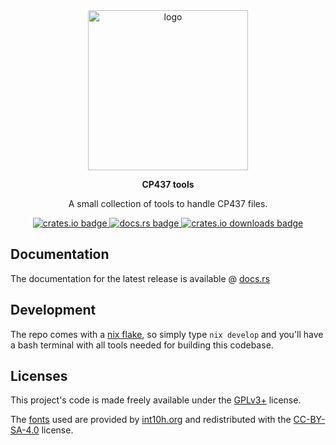 <div align="center">
  <a href="https://git.k93.sh/kip/cp437-tools"><img src="https://git.k93.sh/kip/cp437-tools/raw/branch/main/res/logo/small.png" width="256" alt="logo"/></a>

  <b>CP437 tools</b>

  A small collection of tools to handle CP437 files.

  <!-- Badges -->
  <a href="https://crates.io/crates/cp437-tools">
    <img src="https://img.shields.io/crates/v/cp437-tools.svg"
         alt="crates.io badge"/>
  </a>
  <a href="https://docs.rs/cp437-tools">
    <img src="https://img.shields.io/docsrs/cp437-tools.svg?label=docs.rs"
         alt="docs.rs badge"/>
  </a>
  <a href="https://crates.io/crates/cp437-tools">
    <img src="https://img.shields.io/crates/d/cp437-tools.svg"
         alt="crates.io downloads badge"/>
  </a>
<!-- If this ever makes it to more than just crates.io...
  <br/><br/>
  <a href="https://repology.org/project/rust:cp437-tools/versions">
    <img src="https://repology.org/badge/vertical-allrepos/rust:cp437-tools.svg"
         alt="Packaging status"/>
  </a>
-->
</div>


## Documentation

The documentation for the latest release is available @
[docs.rs](https://docs.rs/cp437-tools)


## Development

The repo comes with a [nix flake](./flake.nix), so simply type `nix develop` and
you'll have a bash terminal with all tools needed for building this codebase.


## Licenses

This project's code is made freely available under the [GPLv3+](./LICENSE.md)
license.

The [fonts](./res/fonts) used are provided by
[int10h.org](https://int10h.org/oldschool-pc-fonts) and redistributed with the
[CC-BY-SA-4.0](./res/fonts/LICENSE) license.
